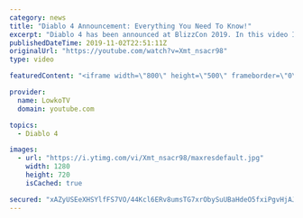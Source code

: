 ```yaml
---
category: news
title: "Diablo 4 Announcement: Everything You Need To Know!"
excerpt: "Diablo 4 has been announced at BlizzCon 2019. In this video I go over everything you need to know about this upcoming Blizzard Entertainment game."
publishedDateTime: 2019-11-02T22:51:11Z
originalUrl: "https://youtube.com/watch?v=Xmt_nsacr98"
type: video

featuredContent: "<iframe width=\"800\" height=\"500\" frameborder=\"0\" src=\"https://www.youtube.com/embed/Xmt_nsacr98\" allow=\"accelerometer; autoplay; encrypted-media; gyroscope; picture-in-picture\" allowfullscreen></iframe>"

provider:
  name: LowkoTV
  domain: youtube.com

topics:
  - Diablo 4

images:
  - url: "https://i.ytimg.com/vi/Xmt_nsacr98/maxresdefault.jpg"
    width: 1280
    height: 720
    isCached: true

secured: "xAZyUSEeXHSYlfFS7VO/44Kcl6ERv8umsTG7xrObySuUBaHdeO5fxiPgvHjAJyHWPM1Ot0MVjQebA9FjkoHGEighl+rXtqPP65/g5NeG0RtiuAH5rsBla+BU48cdjUER5Y3yDb8f9zcRsZ9YYRolwPmv3QpgPAkupKiIgINxkKtSQHBGwbb/Fd1CujDeup5QpkjQx6l3G3ddXLEhTEEZIeQ4rkz+NPfRCq6OtQ5UGSJbimLKdAbR9QJUc6hB8kHcsBXZkwQXrRlvm7wcBylen+5Mzl6UxRnTeueQGtsrAsmHS9pZQR/8KZJMms6mWH+KaLwNYypvnWq+27b14LF89hNQ/KWpMCPuA+qoLA+5kVqKlZRgrpOu/kNpfMLmfh9DB/gJD+wotpY6OJ4gwNOVo2f69g+0NUB2wY5h4R7RaoTW1XZUrCe0IRD7yACHt/f/;Oyw1dQrWXtYvzVOxvPW1ig=="
---
```


